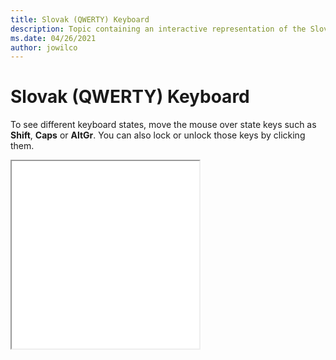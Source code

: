 ```yaml
--- 
title: Slovak (QWERTY) Keyboard 
description: Topic containing an interactive representation of the Slovak (QWERTY) Keyboard 
ms.date: 04/26/2021 
author: jowilco 
--- 
```

 
# Slovak (QWERTY) Keyboard 
 
To see different keyboard states, move the mouse over state keys such as **Shift**, **Caps** or **AltGr**. You can also lock or unlock those keys by clicking them. 
 
<iframe src="kbdsl1.html" height="300"></iframe> 
